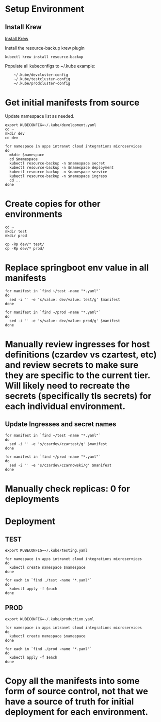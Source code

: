 # Setup Environment
## Install Krew
[Install Krew](https://krew.sigs.k8s.io/docs/user-guide/setup/install/)

Install the resource-backup krew plugin
```shell
kubectl krew install resource-backup
```

Populate all kubeconfigs to ~/.kube
example:

```
    ~/.kube/devcluster-config
    ~/.kube/testcluster-config
    ~/.kube/prodcluster-config
```

# Get initial manifests from source
Update namespace list as needed. 
```shell
export KUBECONFIG=~/.kube/development.yaml
cd ~
mkdir dev
cd dev

for namespace in apps intranet cloud integrations microservices
do
  mkdir $namespace
  cd $namespace
  kubectl resource-backup -n $namespace secret
  kubectl resource-backup -n $namespace deployment
  kubectl resource-backup -n $namespace service
  kubectl resource-backup -n $namespace ingress
  cd ..
done
```

# Create copies for other environments
```shell
cd ~
mkdir test
mkdir prod

cp -Rp dev/* test/
cp -Rp dev/* prod/
```

# Replace springboot env value in all manifests
```shell
for manifest in `find ~/test -name "*.yaml"`
do
  sed -i '' -e 's/value: dev/value: test/g' $manifest
done

for manifest in `find ~/prod -name "*.yaml"`
do
  sed -i '' -e 's/value: dev/value: prod/g' $manifest
done
```

# Manually review ingresses for host definitions (czardev vs czartest, etc) and review secrets to make sure they are specific to the current tier.  Will likely need to recreate the secrets (specifically tls secrets) for each individual environment.
## Update Ingresses and secret names

```shell
for manifest in `find ~/test -name "*.yaml"`
do
  sed -i '' -e 's/czardev/czartest/g' $manifest
done

for manifest in `find ~/prod -name "*.yaml"`
do
  sed -i '' -e 's/czardev/czarnowski/g' $manifest
done
```


# Manually check replicas: 0 for deployments

# Deployment
## TEST
```shell
export KUBECONFIG=~/.kube/testing.yaml

for namespace in apps intranet cloud integrations microservices
do
  kubectl create namespace $namespace
done

for each in `find ./test -name "*.yaml"`
do
  kubectl apply -f $each
done
```

## PROD
```shell
export KUBECONFIG=~/.kube/production.yaml

for namespace in apps intranet cloud integrations microservices
do
  kubectl create namespace $namespace
done

for each in `find ./prod -name "*.yaml"`
do
  kubectl apply -f $each
done
```




# Copy all the manifests into some form of source control, not that we have a source of truth for initial deployment for each environment.
